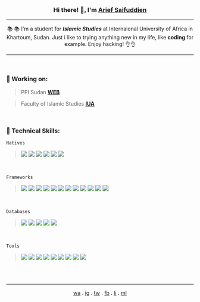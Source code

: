 <br>

<h3 align="center">Hi there! 👋, I'm <a href="https://instagram.com/ariefsaifuddien" target="_blank" rel="noreferrer"><strong>Arief Saifuddien</strong></a></h3>

---

<p align="center">📚 📚 I'm a student for <strong><i>Islamic Studies</i></strong> at Internaional University of Africa in Khartoum, Sudan. Just i like to trying anything new in my life, like <strong>coding</strong> for example. Enjoy hacking! 👌👌</p> 

---

<br>

### 🔭 Working on:

> PPI Sudan __[WEB](https://ppisudan.com)__ 

> Faculty of Islamic Studies __[IUA](https://github.com/ariefsaifuddien/islamic_studies_web)__

<br>

### 💼 Technical Skills:

```Natives```

> ![](https://img.shields.io/badge/Markup-HTML-informational?style=flat&logo=HTML5&color=E34F26)
> ![](https://img.shields.io/badge/Style-CSS-informational?style=flat&logo=CSS3&color=1572B6)
> ![](https://img.shields.io/badge/Language-Javascript-informational?style=flat&logo=JavaScript&color=F7DF1E)
> ![](https://img.shields.io/badge/Language-PHP-informational?style=flat&logo=php&color=334477)
> ![](https://img.shields.io/badge/Language-Python-informational?style=flat&logo=Python&color=003B57)
> ![](https://img.shields.io/badge/Language-Golang-informational?style=flat&logo=Go&color=FFFFFF)
    
<br>

```Frameworks```

> ![](https://img.shields.io/badge/Style-Bootstrap-informational?style=flat&logo=bootstrap&color=553399)
> ![](https://img.shields.io/badge/Style-Tailwind-informational?style=flat&logo=tailwind-css&color=117799)
> ![](https://img.shields.io/badge/Style-SASS-informational?style=flat&logo=SASS&color=pink)
> ![](https://img.shields.io/badge/Language-Laravel-informational?style=flat&logo=Laravel&color=darkred)
> ![](https://img.shields.io/badge/Language-jQuery-informational?style=flat&logo=jquery&color=ffffff)
> ![](https://img.shields.io/badge/Language-React-informational?style=flat&logo=react&color=61DAFB)
> ![](https://img.shields.io/badge/Language-Vue-informational?style=flat&logo=vuedotjs&color=11ss11)
> ![](https://img.shields.io/badge/Server-Node-informational?style=flat&logo=node.js&color=007700)
> ![](https://img.shields.io/badge/Server-Express-informational?style=flat&logo=express&color=aaaaaa)
> ![](https://img.shields.io/badge/Server-Flask-informational?style=flat&logo=flask&color=white)
> ![](https://img.shields.io/badge/Server-Fiber-informational?style=flat&logo=go&color=lightblue)
> ![](https://img.shields.io/badge/Mobile-Expo-informational?style=flat&logo=expo&color=222222)

<br>

```Databases```

> ![](https://img.shields.io/badge/Database-MongoDB-informational?style=flat&logo=mongodb&color=007700)
> ![](https://img.shields.io/badge/Database-MariaDB-informational?style=flat&logo=mariadb&color=bbbbbb)
> ![](https://img.shields.io/badge/Database-MySQL-informational?style=flat&logo=mysql&color=lightblue)
> ![](https://img.shields.io/badge/Database-PostgreSQL-informational?style=flat&logo=postgresql&color=white)
> ![](https://img.shields.io/badge/Database-SQLite-informational?style=flat&logo=sqlite&color=darkgrey)

<br>

```Tools```

> ![](https://img.shields.io/badge/Packages-NPM-informational?style=flat&logo=npm&color=red)
> ![](https://img.shields.io/badge/Packages-Yarn-informational?style=flat&logo=yarn&color=blue)
> ![](https://img.shields.io/badge/Auth-JWT-informational?style=flat&logo=JSON%20web%20tokens&color=white)
> ![](https://img.shields.io/badge/Tools-Figma-informational?style=flat&logo=figma&color=333fff)
> ![](https://img.shields.io/badge/Tools-Affinity-informational?style=flat&logo=affinity-designer&color=blue)
> ![](https://img.shields.io/badge/Control-Git-informational?style=flat&logo=git&color=red)
> ![](https://img.shields.io/badge/Control-Github-informational?style=flat&logo=github&color=white)
> ![](https://img.shields.io/badge/Editor-VSCode-informational?style=flat&logo=visual-studio-code&color=lightblue)
> ![](https://img.shields.io/badge/Tools-Fedora-informational?style=flat&logo=fedora&color=darkblue)

<br>
<br>

---

<p align="center">
  <a href="http://wa.me/+249121208279" target="_blank" rel="noreferrer">wa</a> . 
  <a href="https://instagram.com/ariefsaifudien" target="_blank" rel="noreferrer">ig</a> . 
  <a href="https://twitter.com/ariefsaifudien" target="_blank" rel="noreferrer">tw</a> . 
  <a href="https://facebook.com/ariefsaifudien01" target="_blank" rel="noreferrer">fb</a> . 
  <a href="https://linkedin.com/in/ariefsaifudien" target="_blank" rel="noreferrer">li</a> . 
  <a href="mailto:ariefsaifudien01@gmail.com" target="_blank" rel="noreferrer">ml</a>
</p>
